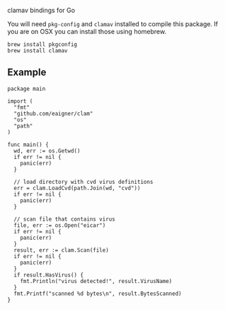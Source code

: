 clamav bindings for Go

You will need `pkg-config` and `clamav` installed to compile this package. If you are on OSX you can install those using homebrew.

    brew install pkgconfig
    brew install clamav

## Example

    package main

    import (
      "fmt"
      "github.com/eaigner/clam"
      "os"
      "path"
    )

    func main() {
      wd, err := os.Getwd()
      if err != nil {
        panic(err)
      }

      // load directory with cvd virus definitions
      err = clam.LoadCvd(path.Join(wd, "cvd"))
      if err != nil {
        panic(err)
      }

      // scan file that contains virus
      file, err := os.Open("eicar")
      if err != nil {
        panic(err)
      }
      result, err := clam.Scan(file)
      if err != nil {
        panic(err)
      }
      if result.HasVirus() {
        fmt.Println("virus detected!", result.VirusName)
      }
      fmt.Printf("scanned %d bytes\n", result.BytesScanned)
    }
